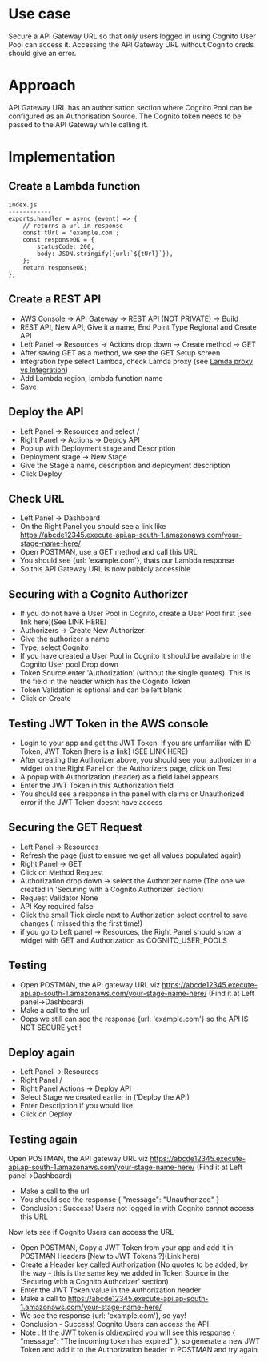 # Use case
Secure a API Gateway URL so that only users logged in using Cognito User Pool can access it. Accessing the API Gateway URL without Cognito creds should give an error.

# Approach
API Gateway URL has an authorisation section where Cognito Pool can be configured as an Authorisation Source.
The Cognito token needs to be passed to the API Gateway while calling it.

# Implementation
## Create a Lambda function
```
index.js
------------
exports.handler = async (event) => {
    // returns a url in response
    const tUrl = 'example.com';
    const responseOK = {
        statusCode: 200,
        body: JSON.stringify({url:`${tUrl}`}),
    };
    return responseOK;
};

```

## Create a REST API
- AWS Console -> API Gateway -> REST API (NOT PRIVATE) -> Build
- REST API, New API, Give it a name, End Point Type Regional and Create API
- Left Panel -> Resources -> Actions drop down -> Create method -> GET
- After saving GET as a method, we see the GET Setup screen
- Integration type select Lambda, check Lamda proxy (see [Lamda proxy vs Integration](https://github.com/amythical/aws/blob/main/apigateway/lambda-proxy-Vs-lambda-integration.md))
- Add Lambda region, lambda function name
- Save
## 

## Deploy the API
- Left Panel -> Resources and select /
- Right Panel -> Actions -> Deploy API
- Pop up with Deployment stage and Description
- Deployment stage -> New Stage
- Give the Stage a name, description and deployment description
- Click Deploy

## Check URL
- Left Panel -> Dashboard
- On the Right Panel you should see a link like https://abcde12345.execute-api.ap-south-1.amazonaws.com/your-stage-name-here/
- Open POSTMAN, use a GET method and call this URL
- You should see {url: 'example.com'}, thats our Lambda response
- So this API Gateway URL is now publicly accessible

## Securing with a Cognito Authorizer
- If you do not have a User Pool in Cognito, create a User Pool first [see link here](See LINK HERE)
- Authorizers -> Create New Authorizer
- Give the authorizer a name
- Type, select Cognito
- If you have created a User Pool in Cognito it should be available in the Cognito User pool Drop down
- Token Source enter 'Authorization' (without the single quotes). This is the field in the header which has the Cognito Token
- Token Validation is optional and can be left blank
- Click on Create


## Testing JWT Token in the AWS console
- Login to your app and get the JWT Token. If you are unfamiliar with ID Token, JWT Token [here is a link] (SEE LINK HERE)
- After creating the Authorizer above, you should see your authorizer in a widget on the Right Panel on the Authorizers page, click on Test
- A popup with Authorization (header) as a field label appears
- Enter the JWT Token in this Authorization field
- You should see a response in the panel with claims or Unauthorized error if the JWT Token doesnt have access

## Securing the GET Request
- Left Panel -> Resources
- Refresh the page (just to ensure we get all values populated again)
- Right Panel -> GET
- Click on Method Request
- Authorization drop down -> select the Authorizer name (The one we created in 'Securing with a Cognito Authorizer' section)
- Request Validator None
- API Key required false
- Click the small Tick circle next to Authorization select control to save changes (I missed this the first time!)
- if you go to Left panel -> Resources, the Right Panel should show a widget with GET and Authorization as COGNITO_USER_POOLS


## Testing
- Open POSTMAN, the API gateway URL viz https://abcde12345.execute-api.ap-south-1.amazonaws.com/your-stage-name-here/ (Find it at Left panel->Dashboard)
- Make a call to the url
- Oops we still can see the response {url: 'example.com'} so the API IS NOT SECURE yet!!

## Deploy again
- Left Panel -> Resources 
- Right Panel /
- Right Panel Actions -> Deploy API
- Select Stage we created earlier in ('Deploy the API)
- Enter Description if you would like
- Click on Deploy

## Testing again 
Open POSTMAN, the API gateway URL viz https://abcde12345.execute-api.ap-south-1.amazonaws.com/your-stage-name-here/ (Find it at Left panel->Dashboard)
- Make a call to the url
- You should see the response 
{
    "message": "Unauthorized"
}
- Conclusion : Success! Users not logged in with Cognito cannot access this URL

Now lets see if Cognito Users can access the URL
- Open POSTMAN, Copy a JWT Token from your app and add it in POSTMAN Headers [New to JWT Tokens ?](Link here)
- Create a Header key called Authorization (No quotes to be added, by the way - this is the same key we added in Token Source in the 'Securing with a Cognito Authorizer' section)
- Enter the JWT Token value in the Authorization header
- Make a call to https://abcde12345.execute-api.ap-south-1.amazonaws.com/your-stage-name-here/
- We see the response {url: 'example.com'}, so yay!
- Conclusion - Success! Cognito Users can access the API
- Note : If the JWT token is old/expired you will see this response {
    "message": "The incoming token has expired"
}, so generate a new JWT Token and add it to the Authorization header in POSTMAN and try again


